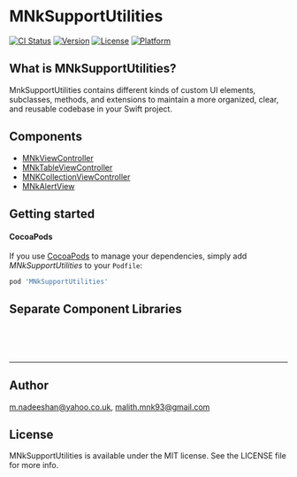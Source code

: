 # MNkSupportUtilities

[![CI Status](https://img.shields.io/travis/m.nadeeshan@yahoo.co.uk/MNkSupportUtilities.svg?style=flat)](https://travis-ci.org/m.nadeeshan@yahoo.co.uk/MNkSupportUtilities)
[![Version](https://img.shields.io/cocoapods/v/MNkSupportUtilities.svg?style=flat)](https://cocoapods.org/pods/MNkSupportUtilities)
[![License](https://img.shields.io/cocoapods/l/MNkSupportUtilities.svg?style=flat)](https://cocoapods.org/pods/MNkSupportUtilities)
[![Platform](https://img.shields.io/cocoapods/p/MNkSupportUtilities.svg?style=flat)](https://cocoapods.org/pods/MNkSupportUtilities)

## What is MNkSupportUtilities?

MnkSupportUtilities contains different kinds of custom UI elements, subclasses, methods, and extensions to maintain a more organized, clear, and reusable codebase in your Swift project. 

## Components
- [MNkViewController](docs/MNkViewController_doc/doc.md)
- [MNkTableViewController](docs/MNkTableViewController_doc/doc.md)
- [MNKCollectionViewController](docs/MNkCollectionViewController_doc/doc.md)
- [MNkAlertView](docs/MNkAlertView_doc/doc.md)

## Getting started

#### CocoaPods
If you use [CocoaPods](https://cocoapods.org) to manage your dependencies, simply add *MNkSupportUtilities* to your `Podfile`:

```ruby
pod 'MNkSupportUtilities'
```

## Separate Component Libraries

<br><br><br>

---
## Author

m.nadeeshan@yahoo.co.uk, malith.mnk93@gmail.com

## License

MNkSupportUtilities is available under the MIT license. See the LICENSE file for more info.
